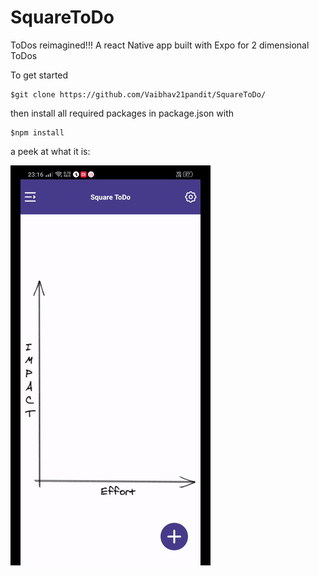 # SquareToDo
ToDos reimagined!!! A react Native app built with Expo for 2 dimensional ToDos

To get started 

```
$git clone https://github.com/Vaibhav21pandit/SquareToDo/
```
then install all required packages in package.json with

```
$npm install
```
a peek at what it is:

![output](https://github.com/Vaibhav21pandit/SquareToDo/blob/master/assets/output.gif)
